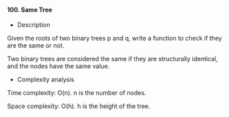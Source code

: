 #### 100. Same Tree

* Description

Given the roots of two binary trees p and q, write a function to check if they are the same or not.

Two binary trees are considered the same if they are structurally identical, and the nodes have the same value.

* Complexity analysis

Time complexity: O(n). n is the number of nodes.

Space complexity: O(h). h is the height of the tree.